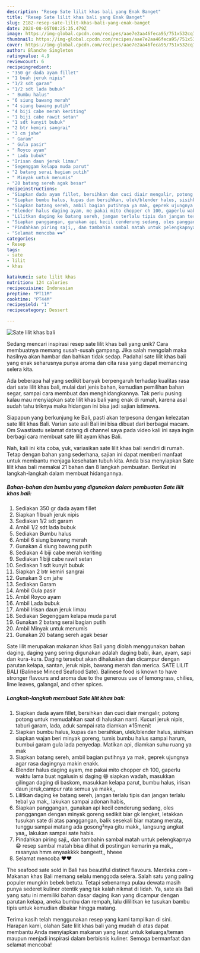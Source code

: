 ```yaml
---
description: "Resep Sate lilit khas bali yang Enak Banget"
title: "Resep Sate lilit khas bali yang Enak Banget"
slug: 2182-resep-sate-lilit-khas-bali-yang-enak-banget
date: 2020-08-05T08:25:35.479Z
image: https://img-global.cpcdn.com/recipes/aae7e2aa46feca95/751x532cq70/sate-lilit-khas-bali-foto-resep-utama.jpg
thumbnail: https://img-global.cpcdn.com/recipes/aae7e2aa46feca95/751x532cq70/sate-lilit-khas-bali-foto-resep-utama.jpg
cover: https://img-global.cpcdn.com/recipes/aae7e2aa46feca95/751x532cq70/sate-lilit-khas-bali-foto-resep-utama.jpg
author: Blanche Singleton
ratingvalue: 4.9
reviewcount: 6
recipeingredient:
- "350 gr dada ayam fillet"
- "1 buah jeruk nipis"
- "1/2 sdt garam"
- "1/2 sdt lada bubuk"
- " Bumbu halus"
- "6 siung bawang merah"
- "4 siung bawang putih"
- "4 biji cabe merah keriting"
- "1 biji cabe rawit setan"
- "1 sdt kunyit bubuk"
- "2 btr kemiri sangrai"
- "3 cm jahe"
- " Garam"
- " Gula pasir"
- " Royco ayam"
- " Lada bubuk"
- "Irisan daun jeruk limau"
- "Segenggam kelapa muda parut"
- "2 batang serai bagian putih"
- " Minyak untuk menumis"
- "20 batang sereh agak besar"
recipeinstructions:
- "Siapkan dada ayam fillet, bersihkan dan cuci diair mengalir, potong potong untuk memudahkan saat di haluskan nanti. Kucuri jeruk nipis, taburi garam, lada, aduk sampai rata diamkan ±15menit"
- "Siapkan bumbu halus, kupas dan bersihkan, ulek/blender halus, sisihkan siapkan wajan beri minyak goreng, tumis bumbu halus sampai harum, bumbui garam gula lada penyedap. Matikan api, diamkan suhu ruang ya mak"
- "Siapkan batang sereh, ambil bagian putihnya ya mak, geprek ujungnya agar rasa dagingnya makin enakk."
- "Blender halus daging ayam, me pakai mito chopper ch 100, gaperlu waktu lama buat ngalusin si daging 😄 siapkan wadah, masukkan gilingan daging di baskom, masukkan kelapa parut, bumbu halus, irisan daun jeruk,campur rata semua ya makk,,"
- "Lilitkan daging ke batang sereh, jangan terlalu tipis dan jangan terlalu tebal ya mak,, lakukan sampai adonan habis,"
- "Siapkan panggangan, gunakan api kecil cenderung sedang, oles panggangan dengan minyak goreng sedikit biar gk lengket, letakkan tusukan sate di atas panggangan, balik sesekali biar matang merata, tunggu sampai matang ada gosong²nya gitu makk,, langsung angkat yaa,, lakukan sampai sate habis."
- "Pindahkan piring saji,, dan tambahin sambal matah untuk pelengkapnya 😁 resep sambal matah bisa dlihat di postingan kemarin ya mak,, rasanyaa hmm enyaakkkk bangeett,, hheee"
- "Selamat mencoba ❤❤"
categories:
- Resep
tags:
- sate
- lilit
- khas

katakunci: sate lilit khas 
nutrition: 124 calories
recipecuisine: Indonesian
preptime: "PT11M"
cooktime: "PT44M"
recipeyield: "1"
recipecategory: Dessert

---
```



![Sate lilit khas bali](https://img-global.cpcdn.com/recipes/aae7e2aa46feca95/751x532cq70/sate-lilit-khas-bali-foto-resep-utama.jpg)

Sedang mencari inspirasi resep sate lilit khas bali yang unik? Cara membuatnya memang susah-susah gampang. Jika salah mengolah maka hasilnya akan hambar dan bahkan tidak sedap. Padahal sate lilit khas bali yang enak seharusnya punya aroma dan cita rasa yang dapat memancing selera kita.

Ada beberapa hal yang sedikit banyak berpengaruh terhadap kualitas rasa dari sate lilit khas bali, mulai dari jenis bahan, kemudian pemilihan bahan segar, sampai cara membuat dan menghidangkannya. Tak perlu pusing kalau mau menyiapkan sate lilit khas bali yang enak di rumah, karena asal sudah tahu triknya maka hidangan ini bisa jadi sajian istimewa.

Siapapun yang berkunjung ke Bali, pasti akan terpesona dengan kelezatan sate lilit khas Bali. Varian sate asli Bali ini bisa dibuat dari berbagai macam. Om Swastiastu selamat datang di channel saya pada video kali ini saya ingin berbagi cara membuat sate lilit ayam khas Bali.


Nah, kali ini kita coba, yuk, variasikan sate lilit khas bali sendiri di rumah. Tetap dengan bahan yang sederhana, sajian ini dapat memberi manfaat untuk membantu menjaga kesehatan tubuh kita. Anda bisa menyiapkan Sate lilit khas bali memakai 21 bahan dan 8 langkah pembuatan. Berikut ini langkah-langkah dalam membuat hidangannya.

<!--inarticleads1-->

##### Bahan-bahan dan bumbu yang digunakan dalam pembuatan Sate lilit khas bali:

1. Sediakan 350 gr dada ayam fillet
1. Siapkan 1 buah jeruk nipis
1. Sediakan 1/2 sdt garam
1. Ambil 1/2 sdt lada bubuk
1. Sediakan  Bumbu halus
1. Ambil 6 siung bawang merah
1. Gunakan 4 siung bawang putih
1. Sediakan 4 biji cabe merah keriting
1. Sediakan 1 biji cabe rawit setan
1. Sediakan 1 sdt kunyit bubuk
1. Siapkan 2 btr kemiri sangrai
1. Gunakan 3 cm jahe
1. Sediakan  Garam
1. Ambil  Gula pasir
1. Ambil  Royco ayam
1. Ambil  Lada bubuk
1. Ambil Irisan daun jeruk limau
1. Sediakan Segenggam kelapa muda parut
1. Gunakan 2 batang serai bagian putih
1. Ambil  Minyak untuk menumis
1. Gunakan 20 batang sereh agak besar


Sate lilit merupakan makanan khas Bali yang diolah menggunakan bahan daging, daging yang sering digunakan adalah daging babi, ikan, ayam, sapi dan kura-kura. Daging tersebut akan dihaluskan dan dicampur dengan parutan kelapa, santan, jeruk nipis, bawang merah dan merica. SATE LILIT BALI (Balinese Minced Seafood Sate). Balinese food is known to have stronger flavours and aroma due to the generous use of lemongrass, chilies, lime leaves, galangal, and other spices. 

<!--inarticleads2-->

##### Langkah-langkah membuat Sate lilit khas bali:

1. Siapkan dada ayam fillet, bersihkan dan cuci diair mengalir, potong potong untuk memudahkan saat di haluskan nanti. Kucuri jeruk nipis, taburi garam, lada, aduk sampai rata diamkan ±15menit
1. Siapkan bumbu halus, kupas dan bersihkan, ulek/blender halus, sisihkan siapkan wajan beri minyak goreng, tumis bumbu halus sampai harum, bumbui garam gula lada penyedap. Matikan api, diamkan suhu ruang ya mak
1. Siapkan batang sereh, ambil bagian putihnya ya mak, geprek ujungnya agar rasa dagingnya makin enakk.
1. Blender halus daging ayam, me pakai mito chopper ch 100, gaperlu waktu lama buat ngalusin si daging 😄 siapkan wadah, masukkan gilingan daging di baskom, masukkan kelapa parut, bumbu halus, irisan daun jeruk,campur rata semua ya makk,,
1. Lilitkan daging ke batang sereh, jangan terlalu tipis dan jangan terlalu tebal ya mak,, lakukan sampai adonan habis,
1. Siapkan panggangan, gunakan api kecil cenderung sedang, oles panggangan dengan minyak goreng sedikit biar gk lengket, letakkan tusukan sate di atas panggangan, balik sesekali biar matang merata, tunggu sampai matang ada gosong²nya gitu makk,, langsung angkat yaa,, lakukan sampai sate habis.
1. Pindahkan piring saji,, dan tambahin sambal matah untuk pelengkapnya 😁 resep sambal matah bisa dlihat di postingan kemarin ya mak,, rasanyaa hmm enyaakkkk bangeett,, hheee
1. Selamat mencoba ❤❤


The seafood sate sold in Bali has beautiful distinct flavours. Merdeka.com - Makanan khas Bali memang selalu menggoda selera. Salah satu yang paling populer mungkin bebek betutu. Tetapi sebenarnya pulau dewata masih punya sederet kuliner otentik yang tak kalah nikmat di lidah. Ya, sate ala Bali yang satu ini memiliki bahan dasar daging ikan yang dicampur dengan parutan kelapa, aneka bumbu dan rempah, lalu dililitkan ke tusukan bambu tipis untuk kemudian dibakar hingga matang. 

Terima kasih telah menggunakan resep yang kami tampilkan di sini. Harapan kami, olahan Sate lilit khas bali yang mudah di atas dapat membantu Anda menyiapkan makanan yang lezat untuk keluarga/teman maupun menjadi inspirasi dalam berbisnis kuliner. Semoga bermanfaat dan selamat mencoba!
